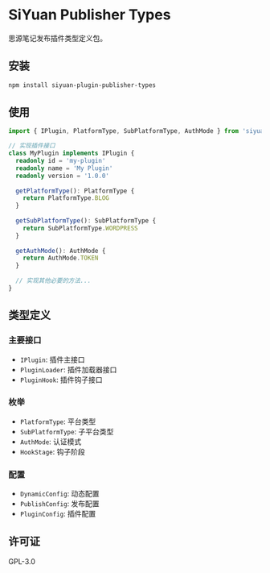 # SiYuan Publisher Types

思源笔记发布插件类型定义包。

## 安装

```bash
npm install siyuan-plugin-publisher-types
```

## 使用

```typescript
import { IPlugin, PlatformType, SubPlatformType, AuthMode } from 'siyuan-plugin-publisher-types'

// 实现插件接口
class MyPlugin implements IPlugin {
  readonly id = 'my-plugin'
  readonly name = 'My Plugin'
  readonly version = '1.0.0'
  
  getPlatformType(): PlatformType {
    return PlatformType.BLOG
  }
  
  getSubPlatformType(): SubPlatformType {
    return SubPlatformType.WORDPRESS
  }
  
  getAuthMode(): AuthMode {
    return AuthMode.TOKEN
  }
  
  // 实现其他必要的方法...
}
```

## 类型定义

### 主要接口

- `IPlugin`: 插件主接口
- `PluginLoader`: 插件加载器接口
- `PluginHook`: 插件钩子接口

### 枚举

- `PlatformType`: 平台类型
- `SubPlatformType`: 子平台类型
- `AuthMode`: 认证模式
- `HookStage`: 钩子阶段

### 配置

- `DynamicConfig`: 动态配置
- `PublishConfig`: 发布配置
- `PluginConfig`: 插件配置

## 许可证

GPL-3.0 